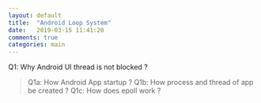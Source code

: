 ```yaml
---
layout: default
title:  "Android Loop System"
date:   2019-03-15 11:41:20
comments: true
categories: main
---
```



Q1: Why Android UI thread is not blocked ?
> Q1a: How Android App startup ?
> Q1b: How process and thread of app be created ?
> Q1c: How does epoll work ?
